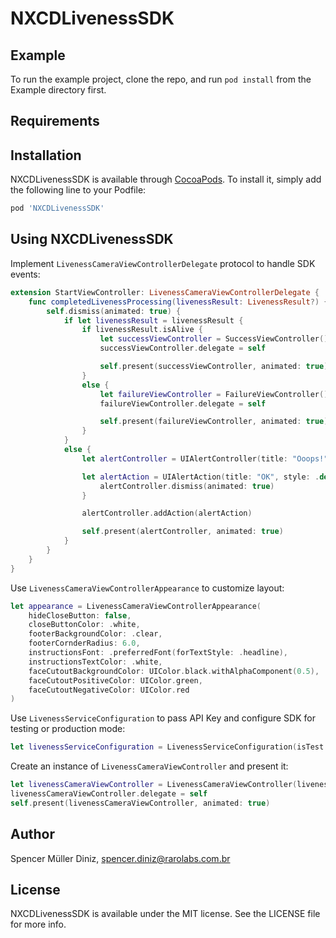 # NXCDLivenessSDK
## Example

To run the example project, clone the repo, and run `pod install` from the Example directory first.

## Requirements

## Installation

NXCDLivenessSDK is available through [CocoaPods](https://cocoapods.org). To install
it, simply add the following line to your Podfile:

```ruby
pod 'NXCDLivenessSDK'
```

## Using NXCDLivenessSDK

Implement `LivenessCameraViewControllerDelegate` protocol to handle SDK events:

```swift
extension StartViewController: LivenessCameraViewControllerDelegate {
    func completedLivenessProcessing(livenessResult: LivenessResult?) {
        self.dismiss(animated: true) {
            if let livenessResult = livenessResult {
                if livenessResult.isAlive {
                    let successViewController = SuccessViewController()
                    successViewController.delegate = self

                    self.present(successViewController, animated: true)
                }
                else {
                    let failureViewController = FailureViewController()
                    failureViewController.delegate = self

                    self.present(failureViewController, animated: true)
                }
            }
            else {
                let alertController = UIAlertController(title: "Ooops!", message: "Desculpe o transtorno, mas ocorreu um erro. Por favor, tente novamente.", preferredStyle: .alert)

                let alertAction = UIAlertAction(title: "OK", style: .default) { (_) in
                    alertController.dismiss(animated: true)
                }

                alertController.addAction(alertAction)

                self.present(alertController, animated: true)
            }
        }
    }
}
```

Use  `LivenessCameraViewControllerAppearance` to customize layout:

```swift
let appearance = LivenessCameraViewControllerAppearance(
    hideCloseButton: false,
    closeButtonColor: .white,
    footerBackgroundColor: .clear,
    footerCornderRadius: 6.0,
    instructionsFont: .preferredFont(forTextStyle: .headline),
    instructionsTextColor: .white,
    faceCutoutBackgroundColor: UIColor.black.withAlphaComponent(0.5),
    faceCutoutPositiveColor: UIColor.green,
    faceCutoutNegativeColor: UIColor.red
)
```

Use `LivenessServiceConfiguration` to pass API Key and configure SDK for testing or production mode:

```swift
let livenessServiceConfiguration = LivenessServiceConfiguration(isTest: false, apiKey: "<put your api key here>")
```

Create an instance of `LivenessCameraViewController` and present it:

```swift
let livenessCameraViewController = LivenessCameraViewController(livenessServiceConfiguration: livenessServiceConfiguration, appearance: appearance)
livenessCameraViewController.delegate = self
self.present(livenessCameraViewController, animated: true)
```

## Author

Spencer Müller Diniz, spencer.diniz@rarolabs.com.br

## License

NXCDLivenessSDK is available under the MIT license. See the LICENSE file for more info.
